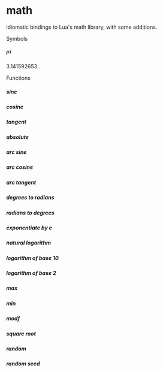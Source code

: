 math  
====  
idiomatic bindings to Lua's math library, with some additions.  

  
Symbols  

  
##### `pi`  
3.141592653..  

  
Functions  

  
##### sine  
##### cosine  
##### tangent  
##### absolute  
##### arc sine  
##### arc cosine  
##### arc tangent  
##### degrees to radians  
##### radians to degrees  
##### exponentiate by e  
##### natural logarithm  
##### logarithm of base 10  
##### logarithm of base 2  
##### max  
##### min  
##### modf  
##### square root  
##### random  
##### random seed  
